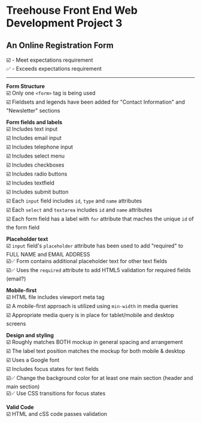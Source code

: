 # Treehouse Front End Web Development Project 3  
## An Online Registration Form  

:ballot_box_with_check: - Meet expectations requirement  
:white_check_mark: - Exceeds expectations requirement  

---  

**Form Structure**  
:ballot_box_with_check: Only one `<form>` tag is being used  
:ballot_box_with_check: Fieldsets and legends have been added for "Contact Information" and "Newsletter" sections  

**Form fields and labels**  
:ballot_box_with_check: Includes text input  
:ballot_box_with_check: Includes email input  
:ballot_box_with_check: Includes telephone input  
:ballot_box_with_check: Includes select menu  
:ballot_box_with_check: Includes checkboxes  
:ballot_box_with_check: Includes radio buttons  
:ballot_box_with_check: Includes textfield  
:ballot_box_with_check: Includes submit button  
:ballot_box_with_check: Each `input` field includes `id`, `type` and `name` attributes  
:ballot_box_with_check: Each `select` and `textarea` includes `id` and `name` attributes  
:ballot_box_with_check: Each form field has a label with `for` attribute that maches the unique `id` of the form field  

**Placeholder text**  
:ballot_box_with_check: `input` field's `placeholder` attribute has been used to add "required" to FULL NAME and EMAIL ADDRESS  
:ballot_box_with_check::white_check_mark: Form contains additional placeholder text for other text fields  
:ballot_box_with_check::white_check_mark: Uses the `required` attribute to add HTML5 validation for required fields (email?)  

**Mobile-first**  
:ballot_box_with_check: HTML file includes viewport meta tag  
:ballot_box_with_check: A mobile-first approach is utilized using `min-width` in media queries  
:ballot_box_with_check: Appropriate media query is in place for tablet/mobile and desktop screens  

**Design and styling**  
:ballot_box_with_check: Roughly matches BOTH mockup in general spacing and arrangement  
:ballot_box_with_check: The label text position matches the mockup for both mobile & desktop  
:ballot_box_with_check: Uses a Google font  
:ballot_box_with_check: Includes focus states for text fields  
:ballot_box_with_check::white_check_mark: Change the background color for at least one main section (header and main section)  
:ballot_box_with_check::white_check_mark: Use CSS transitions for focus states

**Valid Code**  
:ballot_box_with_check: HTML and cSS code passes validation  
